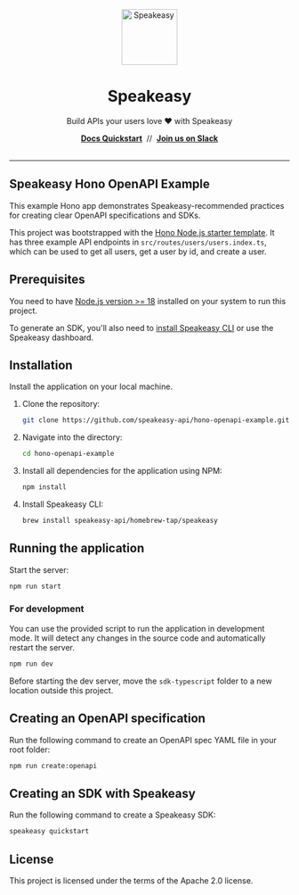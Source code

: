 <div align="center">
 <a href="https://www.speakeasy.com/" target="_blank">
   <picture>
       <source media="(prefers-color-scheme: light)" srcset="https://github.com/user-attachments/assets/21dd5d3a-aefc-4cd3-abee-5e17ef1d4dad">
       <source media="(prefers-color-scheme: dark)" srcset="https://github.com/user-attachments/assets/0a747f98-d228-462d-9964-fd87bf93adc5">
       <img width="100px" src="https://github.com/user-attachments/assets/21dd5d3a-aefc-4cd3-abee-5e17ef1d4dad#gh-light-mode-only" alt="Speakeasy">
   </picture>
 </a>
  <h1>Speakeasy</h1>
  <p>Build APIs your users love ❤️ with Speakeasy</p>
  <div>
   <a href="https://speakeasy.com/docs/create-client-sdks/" target="_blank"><b>Docs Quickstart</b></a>&nbsp;&nbsp;//&nbsp;&nbsp;<a href="https://join.slack.com/t/speakeasy-dev/shared_invite/zt-1cwb3flxz-lS5SyZxAsF_3NOq5xc8Cjw" target="_blank"><b>Join us on Slack</b></a>
  </div>
 <br />

</div>
<hr />

<h2>Speakeasy Hono OpenAPI Example</h2>

This example Hono app demonstrates Speakeasy-recommended practices for creating clear OpenAPI specifications and SDKs.

This project was bootstrapped with the [Hono Node.js starter template](https://hono.dev/docs/getting-started/basic#starter). It has three example API endpoints in `src/routes/users/users.index.ts`, which can be used to get all users, get a user by id, and create a user.

## Prerequisites

You need to have [Node.js version >= 18](https://nodejs.org/) installed on your system to run this project.

To generate an SDK, you'll also need to [install Speakeasy CLI](https://github.com/speakeasy-api/speakeasy#installation) or use the Speakeasy dashboard.

## Installation

Install the application on your local machine.

1. Clone the repository:

    ```bash
    git clone https://github.com/speakeasy-api/hono-openapi-example.git
    ```

2. Navigate into the directory:

    ```bash
    cd hono-openapi-example
    ```

3. Install all dependencies for the application using NPM:

    ```bash
    npm install
    ```

4. Install Speakeasy CLI:

    ```bash
    brew install speakeasy-api/homebrew-tap/speakeasy
    ```

## Running the application

Start the server:

```bash
npm run start
```

### For development

You can use the provided script to run the application in development mode. It will detect any changes in the source code and automatically restart the server.

```bash
npm run dev
```

Before starting the dev server, move the `sdk-typescript` folder to a new location outside this project.

## Creating an OpenAPI specification

Run the following command to create an OpenAPI spec YAML file in your root folder:

```bash Terminal
npm run create:openapi
```

## Creating an SDK with Speakeasy

Run the following command to create a Speakeasy SDK:

```bash
speakeasy quickstart
```

## License

This project is licensed under the terms of the Apache 2.0 license.
